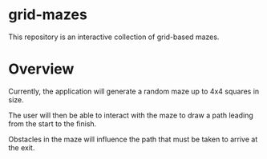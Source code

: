 # grid-mazes

This repository is an interactive collection of grid-based mazes.

# Overview

Currently, the application will generate a random maze up to 4x4 squares in size.

The user will then be able to interact with the maze to draw a path leading from the start to the finish.

Obstacles in the maze will influence the path that must be taken to arrive at the exit.